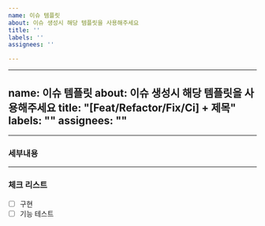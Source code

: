 ```yaml
---
name: 이슈 템플릿
about: 이슈 생성시 해당 템플릿을 사용해주세요
title: ''
labels: ''
assignees: ''

---
```


---
name: 이슈 템플릿
about: 이슈 생성시 해당 템플릿을 사용해주세요
title: "[Feat/Refactor/Fix/Ci] + 제목"
labels: ""
assignees: ""
---

---

### 세부내용

---

### 체크 리스트

- [ ] 구현
- [ ] 기능 테스트
